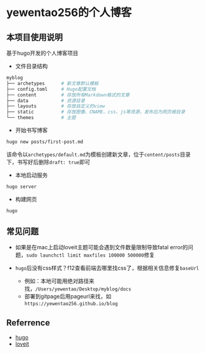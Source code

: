 # yewentao256的个人博客

## 本项目使用说明

基于hugo开发的个人博客项目

- 文件目录结构

```bash
myblog
├── archetypes      # 新文章默认模板
├── config.toml     # Hugo配置文档
├── content         # 存放所有Markdown格式的文章
├── data            # 资源目录
├── layouts         # 存放自定义的view
├── static          # 存放图像、CNAME、css、js等资源，发布后为网页根目录
└── themes          # 主题
```

- 开始书写博客

```bash
hugo new posts/first-post.md
```

该命令以`archetypes/default.md`为模板创建新文章，位于`content/posts`目录下，书写好后删除`draft: true`即可

- 本地启动服务

```bash
hugo server
```

- 构建网页

```bash
hugo
```

## 常见问题

- 如果是在mac上启动loveit主题可能会遇到文件数量限制导致fatal error的问题，`sudo launchctl limit maxfiles 100000 500000`修复

- `hugo`后没有css样式？f12查看前端去哪里找css了，根据相关信息修复`baseUrl`
  - 例如：本地可能用绝对路径来找，`/Users/yewentao/Desktop/myblog/docs`
  - 部署到gitpage后用pageurl来找，如`https://yewentao256.github.io/blog`

## Referrence

- [hugo](https://gohugo.io/getting-started/quick-start/)
- [loveit](https://github.com/dillonzq/LoveIt)
